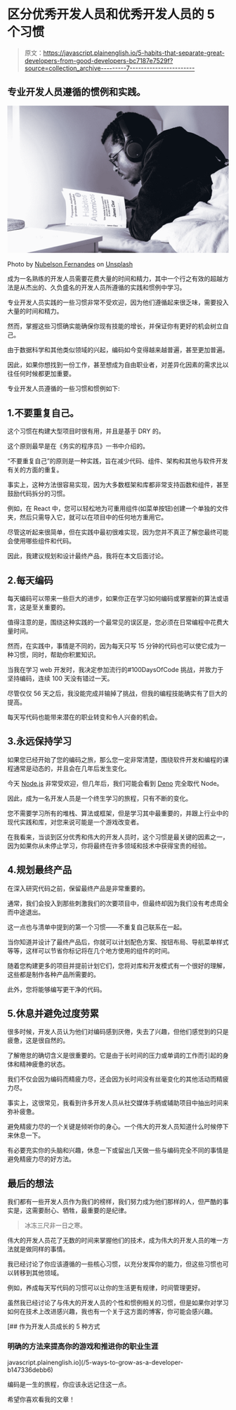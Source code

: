 # 区分优秀开发人员和优秀开发人员的 5 个习惯

> 原文：<https://javascript.plainenglish.io/5-habits-that-separate-great-developers-from-good-developers-bc7187e7529f?source=collection_archive---------7----------------------->

## 专业开发人员遵循的惯例和实践。

![](img/99b750a2da37d1000ea2ba8f902f5bec.png)

Photo by [Nubelson Fernandes](https://unsplash.com/@nubelsondev?utm_source=medium&utm_medium=referral) on [Unsplash](https://unsplash.com?utm_source=medium&utm_medium=referral)

成为一名熟练的开发人员需要花费大量的时间和精力，其中一个行之有效的超越方法是从杰出的、久负盛名的开发人员所遵循的实践和惯例中学习。

专业开发人员实践的一些习惯非常不受欢迎，因为他们遵循起来很乏味，需要投入大量的时间和精力。

然而，掌握这些习惯确实能确保你现有技能的增长，并保证你有更好的机会树立自己。

由于数据科学和其他类似领域的兴起，编码如今变得越来越普遍，甚至更加普遍。

因此，如果你想找到一份工作，甚至想成为自由职业者，对差异化因素的需求比以往任何时候都更加重要。

专业开发人员遵循的一些习惯和惯例如下:

## 1.不要重复自己。

这个习惯在构建大型项目时很有用，并且是基于 DRY 的。

这个原则最早是在《务实的程序员》一书中介绍的。

“不要重复自己”的原则是一种实践，旨在减少代码、组件、架构和其他与软件开发有关的方面的重复。

事实上，这种方法很容易实现，因为大多数框架和库都非常支持函数和组件，甚至鼓励代码拆分的习惯。

例如，在 React 中，您可以轻松地为可重用组件(如菜单按钮)创建一个单独的文件夹，然后只需导入它，就可以在项目中的任何地方重用它。

尽管这听起来很简单，但在实践中最初很难实现，因为您并不真正了解您最终可能会使用哪些组件和代码。

因此，我建议规划和设计最终产品，我将在本文后面讨论。

## 2.每天编码

每天编码可以带来一些巨大的进步，如果你正在学习如何编码或掌握新的算法或语言，这是至关重要的。

值得注意的是，围绕这种实践的一个最常见的误区是，您必须在日常编程中花费大量时间。

然而，在实践中，事情是不同的，因为每天只写 15 分钟的代码也可以使它成为一种习惯，同时，帮助你积累知识。

当我在学习 web 开发时，我决定参加流行的#100DaysOfCode 挑战，并致力于坚持编码，连续 100 天没有错过一天。

尽管仅仅 56 天之后，我没能完成并输掉了挑战，但我的编程技能确实有了巨大的提高。

每天写代码也能带来潜在的职业转变和令人兴奋的机会。

## 3.永远保持学习

如果您已经开始了您的编码之旅，那么您一定非常清楚，围绕软件开发和编程的课程通常是动态的，并且会在几年后发生变化。

今天 [Node.js](https://nodejs.org/en/) 非常受欢迎，但几年后，我们可能会看到 [Deno](https://deno.land/) 完全取代 Node。

因此，成为一名开发人员是一个终生学习的旅程，只有不断的变化。

您不需要学习所有的堆栈、算法或框架，但是学习其中最重要的，并跟上行业中的现代实践和库，对您来说可能是一个游戏改变者。

在我看来，当谈到区分优秀和伟大的开发人员时，这个习惯是最关键的因素之一，因为如果你从未停止学习，你将最终在许多领域和技术中获得宝贵的经验。

## 4.规划最终产品

在深入研究代码之前，保留最终产品是非常重要的。

通常，我们会投入到那些刺激我们的次要项目中，但最终却因为我们没有考虑周全而中途退出。

这一点也与清单中提到的第一个习惯——不重复自己联系在一起。

当你知道并设计了最终产品后，你就可以计划配色方案、按钮布局、导航菜单样式等等，这样可以节省你标记将在几个地方使用的组件的时间。

随着您构建更多的项目并提前计划它们，您将对库和开发模式有一个很好的理解，这些都是制作各种产品所需要的。

此外，您将能够编写更干净的代码。

## 5.休息并避免过度劳累

很多时候，开发人员认为他们对编码感到厌倦，失去了兴趣，但他们感觉到的只是疲惫，这是很自然的。

了解倦怠的确切含义是很重要的。它是由于长时间的压力或单调的工作而引起的身体和精神疲惫的状态。

我们不仅会因为编码而精疲力尽，还会因为长时间没有丝毫变化的其他活动而精疲力尽。

事实上，这很常见，我看到许多开发人员从社交媒体手柄或辅助项目中抽出时间来弥补疲惫。

避免精疲力尽的一个关键是倾听你的身心。一个伟大的开发人员知道什么时候停下来休息一下。

有必要充实你的头脑和兴趣，休息一下或留出几天做一些与编码完全不同的事情是避免精疲力尽的好方法。

## 最后的想法

我们都有一些开发人员作为我们的榜样，我们努力成为他们那样的人，但严酷的事实是，这需要耐心、牺牲，最重要的是纪律。

> 冰冻三尺非一日之寒。

伟大的开发人员花了无数的时间来掌握他们的技术，成为伟大的开发人员的唯一方法就是做同样的事情。

我已经讨论了你应该遵循的一些核心习惯，以充分发挥你的能力，但这些习惯也可以转移到其他领域。

例如，养成每天写代码的习惯可以让你的生活更有规律，时间管理更好。

虽然我已经讨论了与伟大的开发人员的个性和惯例相关的习惯，但是如果你对学习如何在技术上改进感兴趣，我也有一个关于这方面的博客，你可能会感兴趣。

[](/5-ways-to-grow-as-a-developer-b147336debb6) [## 作为开发人员成长的 5 种方式

### 明确的方法来提高你的游戏和推进你的职业生涯

javascript.plainenglish.io](/5-ways-to-grow-as-a-developer-b147336debb6) 

编码是一生的旅程，你应该永远记住这一点。

希望你喜欢看我的文章！